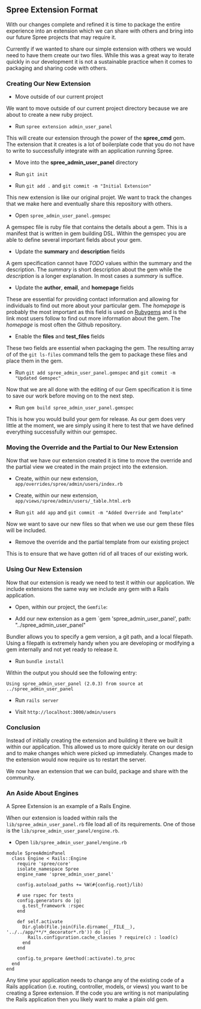 ## Spree Extension Format

With our changes complete and refined it is time to package the entire
experience into an extension which we can share with others and bring into our
future Spree projects that may require it.

Currently if we wanted to share our simple extension with others we would need
to have them create our two files. While this was a great way to iterate quickly
in our development it is not a sustainable practice when it comes to packaging
and sharing code with others.

### Creating Our New Extension

* Move outside of our current project

We want to move outside of our current project directory because we are about to
create a new ruby project.

* Run `spree extension admin_user_panel`

This will create our extension through the power of the **spree_cmd** gem. The
extension that it creates is a lot of boilerplate code that you do not have to
write to successfully integrate with an application running Spree.

* Move into the **spree_admin_user_panel** directory

* Run `git init`

* Run `git add .` and `git commit -m "Initial Extension"`

This new extension is like our original projet. We want to track the changes
that we make here and eventually share this repository with others.

* Open `spree_admin_user_panel.gemspec`

A gemspec file is ruby file that contains the details about a gem. This is a
manifest that is written in gem building DSL. Within the gemspec you are able
to define several important fields about your gem.

* Update the **summary** and **description** fields

A gem specification cannot have *TODO* values within the summary and the
description. The *summary* is short description about the gem while the
*description* is a longer explanation. In most cases a *summary* is suffice.

* Update the **author**, **email**, and **homepage** fields

These are essential for providing contact information and allowing for
individuals to find out more about your particular gem. The *homepage* is
probably the most important as this field is used on
[Rubygems](https://rubygems.org) and is the link most users follow to find out
more information about the gem. The *homepage* is most often the Github
repository.

* Enable the **files** and **test_files** fields

These two fields are essential when packaging the gem. The resulting array of
of the `git ls-files` command tells the gem to package these files and place
them in the gem.

* Run `git add spree_admin_user_panel.gemspec` and
  `git commit -m "Updated Gemspec"`

Now that we are all done with the editing of our Gem specification it is time
to save our work before moving on to the next step.

* Run `gem build spree_admin_user_panel.gemspec`

This is how you would build your gem for release. As our gem does very little
at the moment, we are simply using it here to test that we have defined
everything successfully within our gemspec.

### Moving the Override and the Partial to Our New Extension

Now that we have our extension created it is time to move the override and
the partial view we created in the main project into the extension.

* Create, within our new extension, `app/overrides/spree/admin/users/index.rb`

* Create, within our new extension, `app/views/spree/admin/users/_table.html.erb`

* Run `git add app` and `git commit -m "Added Override and Template"`

Now we want to save our new files so that when we use our gem these files
will be included.

* Remove the override and the partial template from our existing project

This is to ensure that we have gotten rid of all traces of our existing work.

### Using Our New Extension

Now that our extension is ready we need to test it within our application. We
include extensions the same way we include any gem with a Rails application.

* Open, within our project, the `Gemfile`:

* Add our new extension as a gem `gem 'spree_admin_user_panel', path: "../spree_admin_user_panel"

Bundler allows you to specify a gem version, a git path, and a local filepath.
Using a filepath is extremely handy when you are developing or modifying a gem
internally and not yet ready to release it.

* Run `bundle install`

Within the output you should see the following entry:

```
Using spree_admin_user_panel (2.0.3) from source at ../spree_admin_user_panel
```

* Run `rails server`

* Visit `http://localhost:3000/admin/users`

### Conclusion

Instead of initially creating the extension and building it there we built it
within our application. This allowed us to more quickly iterate on our design
and to make changes which were picked up immediately. Changes made to the
extension would now require us to restart the server.

We now have an extension that we can build, package and share with the
community.

### An Aside About Engines

A Spree Extension is an example of a Rails Engine.

When our extension is loaded within rails the `lib/spree_admin_user_panel.rb`
file load all of its requirements. One of those is the
`lib/spree_admin_user_panel/engine.rb`.

* Open `lib/spree_admin_user_panel/engine.rb`

```
module SpreeAdminPanel
  class Engine < Rails::Engine
    require 'spree/core'
    isolate_namespace Spree
    engine_name 'spree_admin_user_panel'

    config.autoload_paths += %W(#{config.root}/lib)

    # use rspec for tests
    config.generators do |g|
      g.test_framework :rspec
    end

    def self.activate
      Dir.glob(File.join(File.dirname(__FILE__), '../../app/**/*_decorator*.rb')) do |c|
        Rails.configuration.cache_classes ? require(c) : load(c)
      end
    end

    config.to_prepare &method(:activate).to_proc
  end
end
```

Any time your application needs to change any of the existing code of a Rails
application (i.e. routing, controller, models, or views) you want to be
creating a Spree extension. If the code you are writing is not manipulating
the Rails application then you likely want to make a plain old gem.